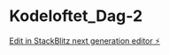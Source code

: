 # Kodeloftet_Dag-2

[Edit in StackBlitz next generation editor ⚡️](https://stackblitz.com/~/github.com/Jording99/Kodeloftet_Dag-2)